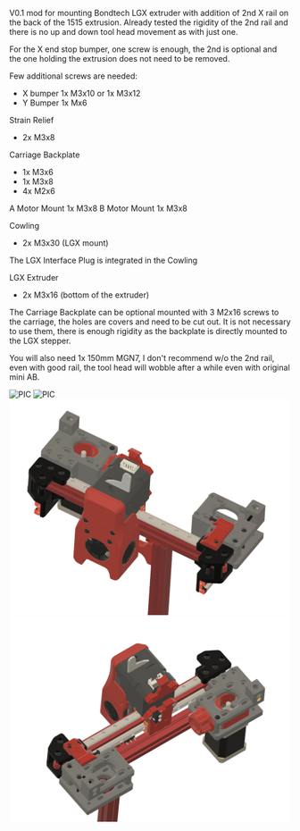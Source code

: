 V0.1 mod for mounting Bondtech LGX extruder with addition of 2nd X rail on the back of the 1515 extrusion. 
Already tested the rigidity of the 2nd rail and there is no up and down tool head movement as with just one. 

For the X end stop bumper, one screw is enough, the 2nd is optional and the one holding the extrusion does not need to be removed.

Few additional screws are needed:
- X bumper 1x M3x10 or 1x M3x12
- Y Bumper 1x Mx6

Strain Relief 
- 2x M3x8

Carriage Backplate 
- 1x M3x6 
- 1x M3x8 
- 4x M2x6

A Motor Mount 1x M3x8
B Motor Mount 1x M3x8

Cowling 
- 2x M3x30 (LGX mount)

The LGX Interface Plug is integrated in the Cowling 

LGX Extruder 
- 2x M3x16 (bottom of the extruder)

The Carriage Backplate can be optional mounted with 3 M2x16 screws to the carriage, the holes are covers and need to be cut out. It is not necessary to use them, there is enough rigidity as the backplate is directly mounted to the LGX stepper.

You will also need 1x 150mm MGN7, I don't recommend w/o the 2nd rail, even with good rail, the tool head will wobble after a while even with original mini AB.


![PIC](LGX_3.png)
![PIC](LGX_4.png)
![PIC](LGX_1.png)
![PIC](LGX_2.png)
